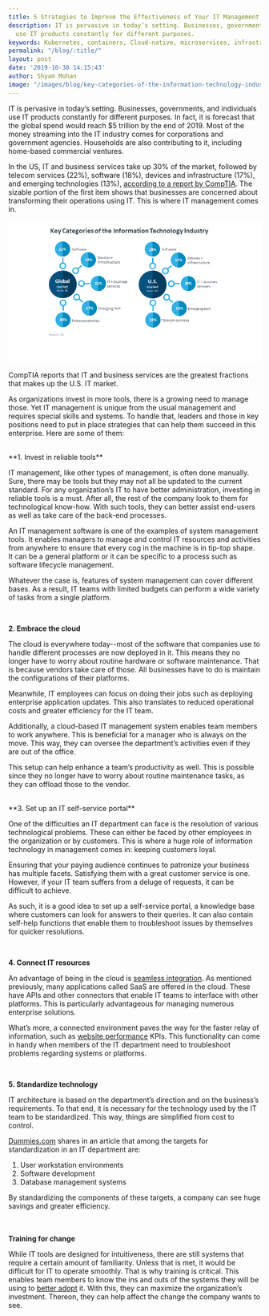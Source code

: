 ```yaml
---
title: 5 Strategies to Improve the Effectiveness of Your IT Management
description: IT is pervasive in today’s setting. Businesses, governments, and individuals
  use IT products constantly for different purposes.
keywords: Kubernetes, containers, Cloud-native, microservices, infrastructure, development
permalink: "/blog/:title/"
layout: post
date: '2019-10-30 14:15:43'
author: Shyam Mohan
image: "/images/blog/key-categories-of-the-information-technology-industry.png"
---
```


IT is pervasive in today’s setting. Businesses, governments, and individuals use IT products constantly for different purposes. In fact, it is forecast that the global spend would reach $5 trillion by the end of 2019. Most of the money streaming into the IT industry comes for corporations and government agencies. Households are also contributing to it, including home-based commercial ventures.

In the US, IT and business services take up 30% of the market, followed by telecom services (22%), software (18%), devices and infrastructure (17%), and emerging technologies (13%), <a href="https://www.comptia.org/content/research/it-industry-trends-analysis" target="_blank">according to a report by CompTIA</a>. The sizable portion of the first item shows that businesses are concerned about transforming their operations using IT. This is where IT management comes in.

![](/images/blog/key-categories-of-the-information-technology-industry.png)

CompTIA reports that IT and business services are the greatest fractions that makes up the U.S. IT market.

As organizations invest in more tools, there is a growing need to manage those. Yet IT management is unique from the usual management and requires special skills and systems. To handle that, leaders and those in key positions need to put in place strategies that can help them succeed in this enterprise. Here are some of them:


<br>
**1. Invest in reliable tools**

IT management, like other types of management, is often done manually. Sure, there may be tools but they may not all be updated to the current standard. For any organization’s IT to have better administration, investing in reliable tools is a must. After all, the rest of the company look to them for technological know-how. With such tools, they can better assist end-users as well as take care of the back-end processes.

An IT management software is one of the examples of system management tools. It enables managers to manage and control IT resources and activities from anywhere to ensure that every cog in the machine is in tip-top shape. It can be a general platform or it can be specific to a process such as software lifecycle management.

Whatever the case is, features of system management can cover different bases. As a result, IT teams with limited budgets can perform a wide variety of tasks from a single platform.

<br>

**2. Embrace the cloud**

The cloud is everywhere today--most of the software that companies use to handle different processes are now deployed in it. This means they no longer have to worry about routine hardware or software maintenance. That is because vendors take care of those. All businesses have to do is maintain the configurations of their platforms.

Meanwhile, IT employees can focus on doing their jobs such as deploying enterprise application updates. This also translates to reduced operational costs and greater efficiency for the IT team.

Additionally, a cloud-based IT management system enables team members to work anywhere. This is beneficial for a manager who is always on the move. This way, they can oversee the department’s activities even if they are out of the office.

This setup can help enhance a team’s productivity as well. This is possible since they no longer have to worry about routine maintenance tasks, as they can offload those to the vendor.


<br>
**3. Set up an IT self-service portal**

One of the difficulties an IT department can face is the resolution of various technological problems. These can either be faced by other employees in the organization or by customers. This is where a huge role of information technology in management comes in: keeping customers loyal.

Ensuring that your paying audience continues to patronize your business has multiple facets. Satisfying them with a great customer service is one. However, if your IT team suffers from a deluge of requests, it can be difficult to achieve.

As such, it is a good idea to set up a self-service portal, a knowledge base where customers can look for answers to their queries. It can also contain self-help functions that enable them to troubleshoot issues by themselves for quicker resolutions.

<br>

**4. Connect IT resources**

An advantage of being in the cloud is <a href="https://razorops.com/blog/principles-for-continuous-integration/" target="_blank">seamless integration</a>.  As mentioned previously, many applications called SaaS are offered in the cloud. These have APIs and other connectors that enable IT teams to interface with other platforms. This is particularly advantageous for managing numerous enterprise solutions.

What’s more, a connected environment paves the way for the faster relay of information, such as <a href="https://financesonline.com/best-website-performance-kpis/" target="_blank">website performance</a> KPIs. This functionality can come in handy when members of the IT department need to troubleshoot problems regarding systems or platforms.

<br>

**5. Standardize technology**

IT architecture is based on the department’s direction and on the business’s requirements. To that end, it is necessary for the technology used by the IT team to be standardized. This way, things are simplified from cost to control.

<a href="https://www.dummies.com/programming/networking/it-architecture-standardizing-technology/" target="_blank">Dummies.com</a> shares in an article that among the targets for standardization in an IT department are:

1. User workstation environments
1. Software development
1. Database management systems

By standardizing the components of these targets, a company can see huge savings and greater efficiency.

<br><br>
**Training for change**

While IT tools are designed for intuitiveness, there are still systems that require a certain amount of familiarity. Unless that is met, it would be difficult for IT to operate smoothly. That is why training is critical. This enables team members to know the ins and outs of the systems they will be using to <a href="https://razorops.com/blog/kubernetes-and-containers-adoption-growing-fast/" target="_blank">better adopt</a> it. With this, they can maximize the organization’s investment. Thereon, they can help affect the change the company wants to see.

<br><br>